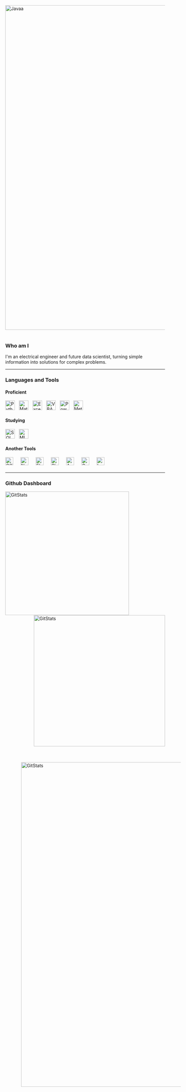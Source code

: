 <img align="center" width="1024" alt="Javaa" style="padding-right:10px;" src="https://github.com/GabKreuz/GabKreuz/assets/146242780/564ae051-2076-433b-9608-a3dd7a1cd0d2"/>
<br><br/>

### Who am I

I'm an electrical engineer and future data scientist, turning simple information into solutions for complex problems.

---
### Languages and Tools

#### Proficient

<img align="left" alt="Python" width="30px" style="padding-right:10px;" src="https://cdn.jsdelivr.net/gh/devicons/devicon/icons/python/python-original.svg"/>
<img align="left" alt="Matlab" width="30px" style="padding-right:10px;" src="https://cdn.jsdelivr.net/gh/devicons/devicon/icons/matlab/matlab-original.svg"/>
<img align="left" alt="Excel" width="30px" style="padding-right:10px;" src="https://github.com/GabKreuz/GabKreuz/assets/146242780/a970c634-0571-42ed-8ebf-b85aa2649afc"/>
<img align="left" alt="VBA" width="30px" style="padding-right:10px;" src="https://github.com/GabKreuz/GabKreuz/assets/146242780/f2297628-e710-4643-a47b-21fb75c1a807"/>
<img align="left" alt="PowerBi" width="30px" style="padding-right:10px;" src="https://github.com/GabKreuz/GabKreuz/assets/146242780/43d873d3-8dc7-4a19-bfbc-0050f1560b2a"/>   
<img align="left" alt="Metabase" width="30px" style="padding-right:10px;" src="https://github.com/GabKreuz/GabKreuz/assets/146242780/52516a98-7dac-4235-a17e-475a7bbd256e"/>
<br><br/>

#### Studying

<img align="left" alt="SQL" width="30px" style="padding-right:10px;" src="https://github.com/GabKreuz/GabKreuz/assets/146242780/fea59f22-27db-44f7-bd73-4170bab01663"/>
<img align="left" alt="MLFlow" width="30px" style="padding-right:10px;" src="https://github.com/GabKreuz/GabKreuz/assets/146242780/cd19a236-51a2-4a08-89c3-d0b3676758d4"/>
<br><br/>

#### Another Tools

<img align="left" alt="Office" width="25px" style="padding-right:20px;" src="https://github.com/GabKreuz/GabKreuz/assets/146242780/3cd1a324-4542-4305-abae-072d8a49fd06"/>
<img align="left" alt="Notion" width="25px" style="padding-right:20px;" src="https://github.com/GabKreuz/GabKreuz/assets/146242780/250ba151-f988-4521-9bed-96750ccde0cc"/>
<img align="left" alt="Elementor" width="25px" style="padding-right:20px;" src="https://github.com/GabKreuz/GabKreuz/assets/146242780/a7b295dc-d0c7-437b-9bd8-cfeb5f3c80f4"/>
<img align="left" alt="Sketch" width="25px" style="padding-right:20px;" src="https://github.com/GabKreuz/GabKreuz/assets/146242780/988c32eb-0ee0-4b2d-85b6-1d80e40f249e"/>
<img align="left" alt="Autocad" width="25px" style="padding-right:20px;" src="https://github.com/GabKreuz/GabKreuz/assets/146242780/3c407797-b672-4111-b7e7-398c1fa89072"/>
<img align="left" alt="Gams" width="25px" style="padding-right:20px;" src="https://github.com/GabKreuz/GabKreuz/assets/146242780/fdee9165-a279-4504-a1ba-3d794887b3cb"/>
<img align="left" alt="LabView" width="25px" style="padding-right:20px;" src="https://github.com/GabKreuz/GabKreuz/assets/146242780/63a2197f-67ae-492a-96a6-ca74b3dc76dc"/>
<br><br/>

---

### Github Dashboard


<img align="left" alt="GitStats" width="390px" src="https://github-readme-stats.vercel.app/api?username=GabKreuz&theme=vue&show_icons=true&hide_border=true&count_private=false"/>
<img align="right" alt="GitStats" width="414px" src="https://github-readme-streak-stats.herokuapp.com/?user=GabKreuz&theme=vue&hide_border=true"/>

<img align="center" alt="GitStats" width="1024px" style="padding:50px;" src="https://github-readme-activity-graph.vercel.app/graph?username=gabkreuz&bg_color=ffffff&color=080808&line=41ecc7&point=000000&area=true&hide_border=true"/>

